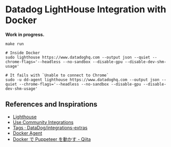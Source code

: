 # Datadog LightHouse Integration with Docker

**Work in progress.**

```shell
make run

# Inside Docker
sudo lighthouse https://www.datadoghq.com --output json --quiet --chrome-flags='--headless --no-sandbox --disable-gpu --disable-dev-shm-usage'

# It fails with `Unable to connect to Chrome`
sudo -u dd-agent lighthouse https://www.datadoghq.com --output json --quiet --chrome-flags='--headless --no-sandbox --disable-gpu --disable-dev-shm-usage'
```

## References and Inspirations

- [Lighthouse](https://docs.datadoghq.com/integrations/lighthouse/)
- [Use Community Integrations](https://docs.datadoghq.com/agent/guide/use-community-integrations/?tab=docker)
- [Tags · DataDog/integrations\-extras](https://github.com/DataDog/integrations-extras/tags)
- [Docker Agent](https://docs.datadoghq.com/agent/docker/?tab=standard)
- [Docker で Puppeteer を動かす \- Qiita](https://qiita.com/athagi/items/305f55bc140683d3dca7)
